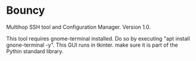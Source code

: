 # Bouncy
Multihop SSH tool and Configuration Manager. Version 1.0.

This tool requires gnome-terminal installed. Do so by executing "apt install gnone-terminal -y".
This GUI runs in tkinter. make sure it is part of the Pythin standard library.
